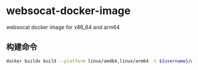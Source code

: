 # websocat-docker-image

websocat docker image for x86_64 and arm64

## 构建命令

```sh
docker buildx build --platform linux/amd64,linux/arm64 -t ${username}/websocat:${tag} . --push
```
